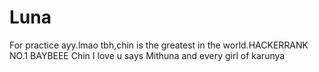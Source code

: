 # Luna
For practice
ayy.lmao
tbh,chin is the greatest in the world.HACKERRANK NO.1 BAYBEEE
Chin I love u says Mithuna and every girl of karunya
